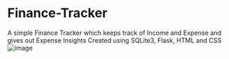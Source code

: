 # Finance-Tracker
A simple Finance Tracker which keeps track of Income and Expense and gives out Expense Insights 
Created using SQLite3, Flask, HTML and CSS
![image](https://github.com/user-attachments/assets/6452454b-a3af-4db3-84b3-0e489306e252)
